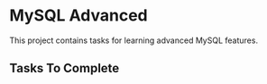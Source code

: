 # MySQL Advanced

This project contains tasks for learning advanced MySQL features.

## Tasks To Complete
